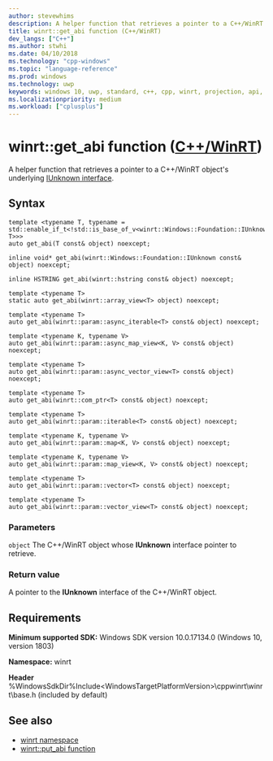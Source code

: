 ```yaml
---
author: stevewhims
description: A helper function that retrieves a pointer to a C++/WinRT object's underlying IUnknown interface.
title: winrt::get_abi function (C++/WinRT)
dev_langs: ["C++"]
ms.author: stwhi
ms.date: 04/10/2018
ms.technology: "cpp-windows"
ms.topic: "language-reference"
ms.prod: windows
ms.technology: uwp
keywords: windows 10, uwp, standard, c++, cpp, winrt, projection, api, reference, IUnknown
ms.localizationpriority: medium
ms.workload: ["cplusplus"]
---
```


# winrt::get_abi function ([C++/WinRT](/windows/uwp/cpp-and-winrt-apis/intro-to-using-cpp-with-winrt))
A helper function that retrieves a pointer to a C++/WinRT object's underlying [IUnknown interface](https://msdn.microsoft.com/library/windows/desktop/ms680509).

## Syntax
```cppwinrt
template <typename T, typename = std::enable_if_t<!std::is_base_of_v<winrt::Windows::Foundation::IUnknown, T>>>
auto get_abi(T const& object) noexcept;

inline void* get_abi(winrt::Windows::Foundation::IUnknown const& object) noexcept;

inline HSTRING get_abi(winrt::hstring const& object) noexcept;

template <typename T>
static auto get_abi(winrt::array_view<T> object) noexcept;

template <typename T>
auto get_abi(winrt::param::async_iterable<T> const& object) noexcept;

template <typename K, typename V>
auto get_abi(winrt::param::async_map_view<K, V> const& object) noexcept;

template <typename T>
auto get_abi(winrt::param::async_vector_view<T> const& object) noexcept;

template <typename T>
auto get_abi(winrt::com_ptr<T> const& object) noexcept;

template <typename T>
auto get_abi(winrt::param::iterable<T> const& object) noexcept;

template <typename K, typename V>
auto get_abi(winrt::param::map<K, V> const& object) noexcept;

template <typename K, typename V>
auto get_abi(winrt::param::map_view<K, V> const& object) noexcept;

template <typename T>
auto get_abi(winrt::param::vector<T> const& object) noexcept;

template <typename T>
auto get_abi(winrt::param::vector_view<T> const& object) noexcept;
```

### Parameters
`object`
The C++/WinRT object whose **IUnknown** interface pointer to retrieve.

### Return value 
A pointer to the **IUnknown** interface of the C++/WinRT object.

## Requirements
**Minimum supported SDK:** Windows SDK version 10.0.17134.0 (Windows 10, version 1803)

**Namespace:** winrt

**Header** %WindowsSdkDir%Include\<WindowsTargetPlatformVersion>\cppwinrt\winrt\base.h (included by default)

## See also 
* [winrt namespace](winrt.md)
* [winrt::put_abi function](put-abi.md)
